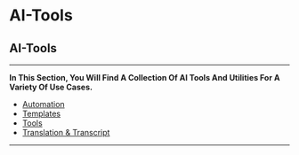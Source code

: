 # AI-Tools

## AI-Tools

***

**In This Section, You Will Find A Collection Of AI Tools And Utilities For A Variety Of Use Cases.**

- [Automation](Automation.md)
- [Templates](Templates.md)
- [Tools](Tools.md)
- [Translation & Transcript](Translation%20&%20Transcript.md)

***

